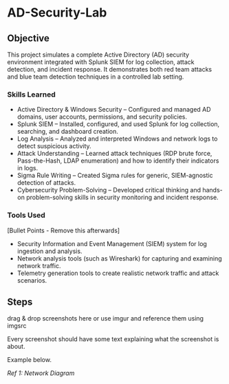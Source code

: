 # AD-Security-Lab

## Objective
This project simulates a complete Active Directory (AD) security environment integrated with Splunk SIEM for log collection, attack detection, and incident response. It demonstrates both red team attacks and blue team detection techniques in a controlled lab setting.

### Skills Learned

- Active Directory & Windows Security – Configured and managed AD domains, user accounts, permissions, and security policies.
- Splunk SIEM – Installed, configured, and used Splunk for log collection, searching, and dashboard creation.
- Log Analysis – Analyzed and interpreted Windows and network logs to detect suspicious activity.
- Attack Understanding – Learned attack techniques (RDP brute force, Pass-the-Hash, LDAP enumeration) and how to identify their indicators in logs.
- Sigma Rule Writing – Created Sigma rules for generic, SIEM-agnostic detection of attacks.
- Cybersecurity Problem-Solving – Developed critical thinking and hands-on problem-solving skills in security monitoring and incident response.

### Tools Used
[Bullet Points - Remove this afterwards]

- Security Information and Event Management (SIEM) system for log ingestion and analysis.
- Network analysis tools (such as Wireshark) for capturing and examining network traffic.
- Telemetry generation tools to create realistic network traffic and attack scenarios.

## Steps
drag & drop screenshots here or use imgur and reference them using imgsrc

Every screenshot should have some text explaining what the screenshot is about.

Example below.

*Ref 1: Network Diagram*
